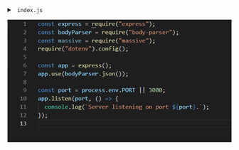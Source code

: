 <details>

<summary> <code> index.js </code> </summary>

![Part1Solution](/public/Step1Solution.PNG)

</details>

![Part1Solution](/public/Step1Solution.PNG)
